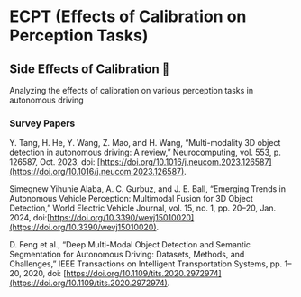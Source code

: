 # ECPT (Effects of Calibration on Perception Tasks)
## Side Effects of Calibration 🤒
Analyzing the effects of calibration on various perception tasks in autonomous driving

### Survey Papers

Y. Tang, H. He, Y. Wang, Z. Mao, and H. Wang, “Multi-modality 3D object detection in autonomous driving: A review,” Neurocomputing, vol. 553, p. 126587, Oct. 2023, doi: [https://doi.org/10.1016/j.neucom.2023.126587](https://doi.org/10.1016/j.neucom.2023.126587).

Simegnew Yihunie Alaba, A. C. Gurbuz, and J. E. Ball, “Emerging Trends in Autonomous Vehicle Perception: Multimodal Fusion for 3D Object Detection,” World Electric Vehicle Journal, vol. 15, no. 1, pp. 20–20, Jan. 2024, doi:[https://doi.org/10.3390/wevj15010020](https://doi.org/10.3390/wevj15010020).


D. Feng et al., “Deep Multi-Modal Object Detection and Semantic Segmentation for Autonomous Driving: Datasets, Methods, and Challenges,” IEEE Transactions on Intelligent Transportation Systems, pp. 1–20, 2020, doi: [https://doi.org/10.1109/tits.2020.2972974](https://doi.org/10.1109/tits.2020.2972974).


